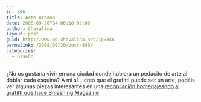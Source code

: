 ```yaml
---
id: 846
title: Arte urbano
date: 2008-09-20T04:06:18+02:00
author: Chavalina
layout: post
guid: http://www.wp.chavalina.net/?p=846
permalink: /2008/09/20/post-846/
categories:
  - Diseño
---
```

&iquest;No os gustar&iacute;a vivir en una ciudad donde hubiera un pedacito de arte al doblar cada esquina? A mi s&iacute;… creo que el grafitti puede ser un arte, podéis ver algunas piezas interesantes en una <a href="http://www.smashingmagazine.com/2008/09/14/tribute-to-graffiti-50-beautiful-graffiti-artworks/" target="_blank">recopilaci&oacute;n homenajeando al grafitti que hace Smashing Magazine</a>